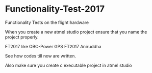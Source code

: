 # Functionality-Test-2017
Functionality Tests on the flight hardware

When you create a new atmel studio project ensure that you name the project properly. 

<board names> <peripherals> FT2017 <Name>
like 
OBC-Power GPS FT2017 Aniruddha 

See how codes till now are written.  

Also make sure you create c executable project in atmel studio 

